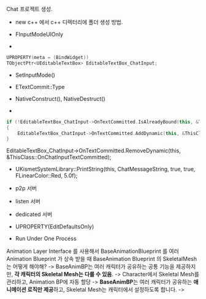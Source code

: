 Chat 프로젝트 생성.

- new c++ 에서 c++ 디렉터리에 폴더 생성 방법.

- FInputModeUIOnly

- 
```c++
UPROPERTY(meta = (BindWidget))
TObjectPtr<UEditableTextBox> EditableTextBox_ChatInput;
```

- SetInputMode()

- ETextCommit::Type

- NativeConstruct(), NativeDestruct()

- 
```c++
if (!EditableTextBox_ChatInput->OnTextCommitted.IsAlreadyBound(this, &ThisClass::OnChatInputTextCommitted))
{
	EditableTextBox_ChatInput->OnTextCommitted.AddDynamic(this, &ThisClass::OnChatInputTextCommitted);
}
```
EditableTextBox_ChatInput->OnTextCommitted.RemoveDynamic(this, &ThisClass::OnChatInputTextCommitted);

- UKismetSystemLibrary::PrintString(this, ChatMessageString, true, true, FLinearColor::Red, 5.0f);

- p2p 서버
- listen 서버
- dedicated 서버

- UPROPERTY(EditDefaultsOnly)

- Run Under One Process



Animation Layer Interface 를 사용해서 BaseAnimationBlueprint 를 여러 Animation Blueprint 가 상속 받을 때 BaseAnimation Blueprint 의 SkeletalMesh 는 어떻게 해야해?
-> BaseAnimBP는 여러 캐릭터가 공유하는 공통 기능을 제공하지만, **각 캐릭터의 Skeletal Mesh는 다를 수 있음**.
-> Character에서 Skeletal Mesh를 관리하고, Animation BP에 자동 할당
-> **BaseAnimBP**는 여러 캐릭터가 공유하는 **애니메이션 로직만 제공**하고, Skeletal Mesh는 캐릭터에서 설정하도록 합니다.
-> 
